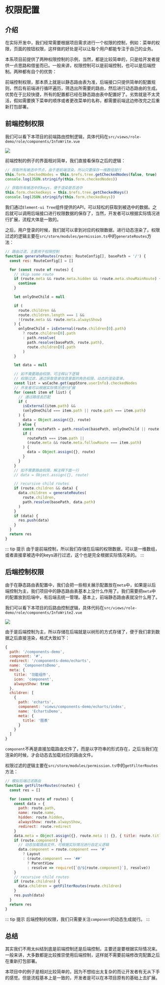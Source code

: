 # 权限配置

## 介绍

在实际开发中，我们经常需要根据项目需求进行一个权限的控制，例如：菜单的权限，页面的按钮权限，这样做的好处是可以让每个用户都能专注于自己的业务。

本系项目前提供了两种权限控制的示例，当然，都是比较简单的，只是给开发者提供一点思路和借鉴而已。一般来讲，权限控制可以是前端控制，也可以是后端控制。两种都有自个的优势：

前端控制权限，那本质上就是以静态路由表为准，后端接口只提供简单的配置规则，然后有前端进行循环遍历，筛选出所需要的路由，然后进行动态路由的生成。优势在于比较快捷，所有的配置都已经在静态路由表中配置好了。劣势就是不太灵活，假如需要换下菜单的顺序或者更改菜单的名称，都需要前端这边修改完之后重新打包部署。

## 前端控制权限

我们可以看下本项目的前端路由控制逻辑，具体代码在`src/views/role-demo/role/components/InfoWrite.vue`

![](https://sanyuanda.oss-cn-hangzhou.aliyuncs.com/imgs/1.jpg)

前端控制的例子的界面相对简单，我们直接看保存之后的逻辑：

``` JavaScript
// 获取所有被选中节点，由于是前端渲染，所以只要保存一维数组就行
this.form.checkedNodes = this.$refs.tree.getCheckedNodes(false, true)
console.log(JSON.stringify(this.form.checkedNodes))

// 获取所有被选中的keys，便于渲染是否选中
this.form.checkedkeys = this.$refs.tree.getCheckedKeys()
console.log(JSON.stringify(this.form.checkedkeys))

```

我们通过`Element-ui Tree`组件提供的API，可以轻松的获取到被选中的数据。之后就可以调用后端接口进行权限数据的保存了，当然，开发者可以根据实际情况进行扩展，流程大体是一致的。

之后，用户登录的时候，我们就可以拿到对应的权限数据，进行动态渲染了。权限过滤的逻辑主要在`src/store/modules/permission.ts`中的`generateRoutes`方法：

``` JavaScript
// 路由过滤，主要用于权限控制
function generateRoutes(routes: RouteConfig[], basePath = '/') {
  const res: RouteConfig[] = []

  for (const route of routes) {
    // skip some route
    if (route.meta && route.meta.hidden && !route.meta.showMainRoute) {
      continue
    }

    let onlyOneChild = null

    if (
      route.children &&
      route.children.length === 1 &&
      !(route.meta && route.meta.alwaysShow)
    ) {
      onlyOneChild = isExternal(route.children[0].path)
        ? route.children[0].path
        : path.resolve(
          path.resolve(basePath, route.path),
          route.children[0].path
        )
    }

    let data = null

    // 如不需要路由权限，可注释以下逻辑
    // 权限过滤，通过获取登录信息里面的角色权限，动态的渲染菜单。
    const list = wsCache.get(appStore.userInfo).checkedNodes
    // 开发者可以根据实际情况进行扩展
    for (const item of list) {
      // 通过路径去匹配
      if (
        isExternal(item.path) &&
        (onlyOneChild === item.path || route.path === item.path)
      ) {
        data = Object.assign({}, route)
      } else {
        const routePath = path.resolve(basePath, onlyOneChild || route.path)
        if (
          routePath === item.path ||
          (route.meta && route.meta.followRoute === item.path)
        ) {
          data = Object.assign({}, route)
        }
      }
    }
    // 如不需要路由权限，解注释下面一行
    // data = Object.assign({}, route)

    // recursive child routes
    if (route.children && data) {
      data.children = generateRoutes(
        route.children,
        path.resolve(basePath, data.path)
      )
    }
    if (data) {
      res.push(data)
    }
  }
  return res
}
```

::: tip 提示
由于是前端控制，所以我们存储在后端的权限数据，可以是一维数组，或者直接拿被选中的keys进行过滤，这个也是完全根据实际情况来的。
:::

## 后端控制权限

由于在静态路由表配置中，我们会把一些相关展示配置放在`meta`中，如果是以后端控制为主，我们项目中的静态路由表基本上没什么作用了。我们需要把`meta`中的配置放到后端中，有后端去统一管理。基本上，前端静态路由表就没什么用了。

我们可以看下本项目的后路由控制逻辑，具体代码在`src/views/role-demo/role/components/InfoWrite2.vue`

![](https://sanyuanda.oss-cn-hangzhou.aliyuncs.com/imgs/QQ%E5%9B%BE%E7%89%8720210112203233.png)

由于是后端控制为主，所以存储在后端就是以树形的方式存储了，便于我们拿到数据之后直接渲染，格式大致如下：

``` JavaScript
{
  path: '/components-demo',
  component: '#',
  redirect: '/components-demo/echarts',
  name: 'ComponentsDemo',
  meta: {
    title: '功能组件',
    icon: 'component',
    alwaysShow: true
  },
  children: [
    {
      path: 'echarts',
      component: 'views/components-demo/echarts/index',
      name: 'EchartsDemo',
      meta: {
        title: '图表'
      }
    }
  ]
}
```

`component`不再是直接加载路由文件了，而是以字符串的形式存在，之后当我们在渲染的时候，才会动态去加载对应的路由文件。

权限过滤的逻辑主要在`src/store/modules/permission.ts`中的`getFilterRoutes`方法：

``` JavaScript
// 模拟后端过滤路由
function getFilterRoutes(routes) {
  const res = []

  for (const route of routes) {
    const data = {
      path: route.path,
      name: route.name,
      hidden: route.hidden,
      alwaysShow: route.alwaysShow,
      redirect: route.redirect
    }
    data.meta = Object.assign({}, route.meta || {}, { title: route.title })
    if (route.component) {
      // 动态加载路由文件，可根据实际情况进行自定义逻辑
      data.component = route.component === '#'
        ? Layout
        : (route.component === '##'
          ? ParentView
          : resolve => require([`@/${route.component}`], resolve))
    }
    // recursive child routes
    if (route.children) {
      data.children = getFilterRoutes(route.children)
    }
    res.push(data)
  }
  return res
}
```

::: tip 提示
后端控制的权限，我们只需要关注`component`的动态生成就行。
:::

## 总结

其实我们不用太纠结到底是前端控制还是后端控制，主要还是要根据实际情况来。一般来讲，大多数都是比较推崇使用后端控制，这样就不需要前端修改完配置之后在重新打包部署。

本项目中的例子是相对比较简单的，因为不想给出太复杂的而让开发者有无从下手的感觉。但是流程基本上是一致的，开发者是可以在本项目原有的基础上去扩展。
